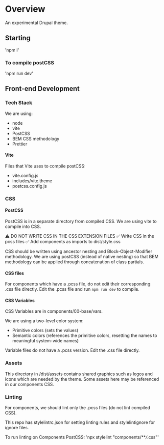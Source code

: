 # Overview

An experimental Drupal theme.

## Starting

'npm i'

### To compile postCSS

'npm run dev'

## Front-end Development

### Tech Stack
We are using:

- node
- vite
- PostCSS
- BEM CSS methodology
- Prettier

#### Vite
Files that Vite uses to compile postCSS:

- vite.config.js
- includes/vite.theme
- postcss.config.js


### CSS


#### PostCSS
PostCSS is in a separate directory from compiled CSS. We are using vite to compile into CSS.

⚠️ DO NOT WRITE CSS IN THE CSS EXTENSION FILES
✅ Write CSS in the pcss files
✅ Add components as imports to dist/style.css

CSS should be written using ancestor nesting and Block-Object-Modifier methodology. We are using postCSS (instead of native nesting) so that BEM methodology can be applied through concatenation of class partials.

#### CSS files
For components which have a .pcss file, do not edit their corresponding .css file directly. Edit the .pcss file and run `npm run dev` to compile.

#### CSS Variables

CSS Variables are in components/00-base/vars.

We are using a two-level color system:

- Primitive colors (sets the values)
- Semantic colors (references the primitive colors, resetting the names to meaningful system-wide names)

Variable files do not have a .pcss version. Edit the .css file directly.

### Assets
This directory in /dist/assets contains shared graphics such as logos and icons which are needed by the theme. Some assets here may be referenced in our components CSS.

### Linting
For components, we should lint only the .pcss files (do not lint compiled CSS).

This repo has stylelintrc.json for setting linting rules and stylelintignore for ignore files.

To run linting on Components PostCSS:
'npx stylelint "components/***/*.css"'

